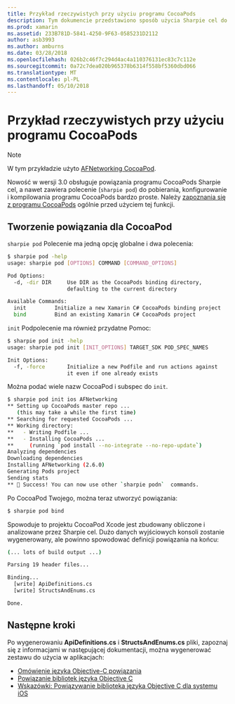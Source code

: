```yaml
---
title: Przykład rzeczywistych przy użyciu programu CocoaPods
description: Tym dokumencie przedstawiono sposób użycia Sharpie cel do automatycznego generowania definicji powiązanie C# z CocoaPod.
ms.prod: xamarin
ms.assetid: 233B781D-5841-4250-9F63-0585231D2112
author: asb3993
ms.author: amburns
ms.date: 03/28/2018
ms.openlocfilehash: 026b2c46f7c294d4ac4a110376131ec83c7c112e
ms.sourcegitcommit: 0a72c7dea020b965378b6314f558bf5360dbd066
ms.translationtype: MT
ms.contentlocale: pl-PL
ms.lasthandoff: 05/10/2018
---
```

# <a name="real-world-example-using-cocoapods"></a>Przykład rzeczywistych przy użyciu programu CocoaPods

> [!NOTE]
> W tym przykładzie użyto [AFNetworking CocoaPod](https://cocoapods.org/pods/AFNetworking).

Nowość w wersji 3.0 obsługuje powiązania programu CocoaPods Sharpie cel, a nawet zawiera polecenie (`sharpie pod`) do pobierania, konfigurowanie i kompilowania programu CocoaPods bardzo proste. Należy [zapoznania się z programu CocoaPods](https://cocoapods.org) ogólnie przed użyciem tej funkcji.

## <a name="creating-a-binding-for-a-cocoapod"></a>Tworzenie powiązania dla CocoaPod

`sharpie pod` Polecenie ma jedną opcję globalne i dwa polecenia:

```bash
$ sharpie pod -help
usage: sharpie pod [OPTIONS] COMMAND [COMMAND_OPTIONS]

Pod Options:
  -d, -dir DIR     Use DIR as the CocoaPods binding directory,
                   defaulting to the current directory

Available Commands:
  init         Initialize a new Xamarin C# CocoaPods binding project
  bind         Bind an existing Xamarin C# CocoaPods project
```

`init` Podpolecenie ma również przydatne Pomoc:

```bash
$ sharpie pod init -help
usage: sharpie pod init [INIT_OPTIONS] TARGET_SDK POD_SPEC_NAMES

Init Options:
  -f, -force       Initialize a new Podfile and run actions against
                   it even if one already exists
```

Można podać wiele nazw CocoaPod i subspec do `init`.

```bash
$ sharpie pod init ios AFNetworking
** Setting up CocoaPods master repo ...
   (this may take a while the first time)
** Searching for requested CocoaPods ...
** Working directory:
**   - Writing Podfile ...
**   - Installing CocoaPods ...
**     (running `pod install --no-integrate --no-repo-update`)
Analyzing dependencies
Downloading dependencies
Installing AFNetworking (2.6.0)
Generating Pods project
Sending stats
** 🍻 Success! You can now use other `sharpie podn`  commands.
```

Po CocoaPod Twojego, można teraz utworzyć powiązania:

```bash
$ sharpie pod bind
```

Spowoduje to projektu CocoaPod Xcode jest zbudowany obliczone i analizowane przez Sharpie cel. Dużo danych wyjściowych konsoli zostanie wygenerowany, ale powinno spowodować definicji powiązania na końcu:

```bash
(... lots of build output ...)

Parsing 19 header files...

Binding...
  [write] ApiDefinitions.cs
  [write] StructsAndEnums.cs

Done.
```

## <a name="next-steps"></a>Następne kroki

Po wygenerowaniu **ApiDefinitions.cs** i **StructsAndEnums.cs** pliki, zapoznaj się z informacjami w następującej dokumentacji, można wygenerować zestawu do użycia w aplikacjach:

- [Omówienie języka Objective-C powiązania](~/cross-platform/macios/binding/overview.md)
- [Powiązanie bibliotek języka Objective C](~/cross-platform/macios/binding/objective-c-libraries.md)
- [Wskazówki: Powiązywanie biblioteka języka Objective C dla systemu iOS](~/ios/platform/binding-objective-c/walkthrough.md)


